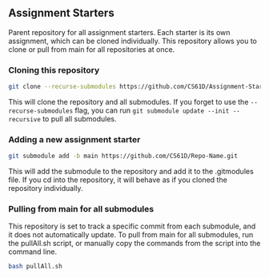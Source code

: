 ## Assignment Starters

Parent repository for all assignment starters. Each starter is its own assignment, which can be cloned individually. This repository allows you to clone or pull from main for all repositories at once.

### Cloning this repository

```bash
git clone --recurse-submodules https://github.com/CS61D/Assignment-Starters.git
```

This will clone the repository and all submodules. If you forget to use the `--recurse-submodules` flag, you can run `git submodule update --init --recursive` to pull all submodules.

### Adding a new assignment starter

```bash
git submodule add -b main https://github.com/CS61D/Repo-Name.git
```

This will add the submodule to the repository and add it to the .gitmodules file. If you cd into the repository, it will behave as if you cloned the repository individually.

### Pulling from main for all submodules

This repository is set to track a specific commit from each submodule, and it does not automatically update. To pull from main for all submodules, run the pullAll.sh script, or manually copy the commands from the script into the command line.

```bash
bash pullAll.sh
```
